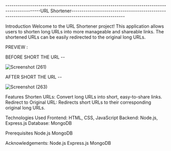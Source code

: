 -----------------------------------------------------------------------------------------------URL Shortener--------------------------------------------------------------------------------------------------------

Introduction
Welcome to the URL Shortener project! This application allows users to shorten long URLs into more manageable and shareable links. The shortened URLs can be easily redirected to the original long URLs.

PREVIEW :

BEFORE SHORT THE URL --

![Screenshot (261)](https://github.com/user-attachments/assets/586e2671-3534-4ec1-838d-1f10a4fe13c1)

AFTER SHORT THE URL --

![Screenshot (263)](https://github.com/user-attachments/assets/8fc1a866-5c99-4528-aeea-4060a3628993)


Features
Shorten URLs: Convert long URLs into short, easy-to-share links.
Redirect to Original URL: Redirects short URLs to their corresponding original long URLs.

Technologies Used
Frontend: HTML, CSS, JavaScript
Backend: Node.js, Express.js
Database: MongoDB

Prerequisites
Node.js
MongoDB

Acknowledgements:
Node.js
Express.js
MongoDB
